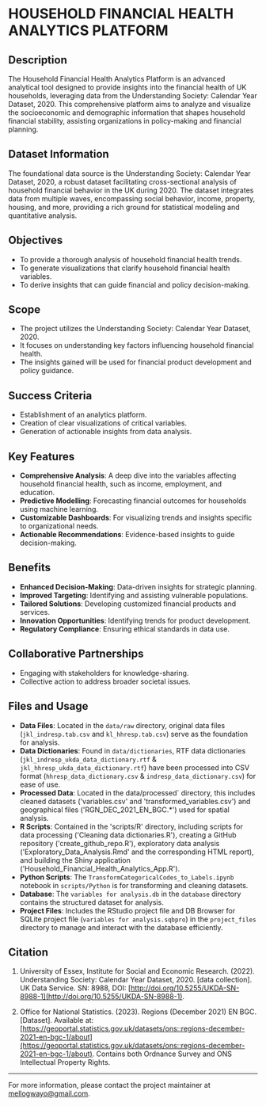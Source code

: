 # HOUSEHOLD FINANCIAL HEALTH ANALYTICS PLATFORM

## Description

The Household Financial Health Analytics Platform is an advanced analytical tool designed to provide insights into the financial health of UK households, leveraging data from the Understanding Society: Calendar Year Dataset, 2020. This comprehensive platform aims to analyze and visualize the socioeconomic and demographic information that shapes household financial stability, assisting organizations in policy-making and financial planning.

## Dataset Information

The foundational data source is the Understanding Society: Calendar Year Dataset, 2020, a robust dataset facilitating cross-sectional analysis of household financial behavior in the UK during 2020. The dataset integrates data from multiple waves, encompassing social behavior, income, property, housing, and more, providing a rich ground for statistical modeling and quantitative analysis.

## Objectives

- To provide a thorough analysis of household financial health trends.
- To generate visualizations that clarify household financial health variables.
- To derive insights that can guide financial and policy decision-making.

## Scope

- The project utilizes the Understanding Society: Calendar Year Dataset, 2020.
- It focuses on understanding key factors influencing household financial health.
- The insights gained will be used for financial product development and policy guidance.

## Success Criteria

- Establishment of an analytics platform.
- Creation of clear visualizations of critical variables.
- Generation of actionable insights from data analysis.

## Key Features

- **Comprehensive Analysis**: A deep dive into the variables affecting household financial health, such as income, employment, and education.
- **Predictive Modelling**: Forecasting financial outcomes for households using machine learning.
- **Customizable Dashboards**: For visualizing trends and insights specific to organizational needs.
- **Actionable Recommendations**: Evidence-based insights to guide decision-making.

## Benefits

- **Enhanced Decision-Making**: Data-driven insights for strategic planning.
- **Improved Targeting**: Identifying and assisting vulnerable populations.
- **Tailored Solutions**: Developing customized financial products and services.
- **Innovation Opportunities**: Identifying trends for product development.
- **Regulatory Compliance**: Ensuring ethical standards in data use.

## Collaborative Partnerships

- Engaging with stakeholders for knowledge-sharing.
- Collective action to address broader societal issues.

## Files and Usage

- **Data Files**: Located in the `data/raw` directory, original data files (`jkl_indresp.tab.csv` and `kl_hhresp.tab.csv`) serve as the foundation for analysis.
- **Data Dictionaries**: Found in `data/dictionaries`, RTF data dictionaries (`jkl_indresp_ukda_data_dictionary.rtf` & `jkl_hhresp_ukda_data_dictionary.rtf`) have been processed into CSV format (`hhresp_data_dictionary.csv` & `indresp_data_dictionary.csv`) for ease of use.
- **Processed Data**: Located in the data/processed` directory, this includes cleaned datasets ('variables.csv' and 'transformed_variables.csv') and geographical files ('RGN_DEC_2021_EN_BGC.*') used for spatial analysis.
- **R Scripts**: Contained in the 'scripts/R' directory, including scripts for data processing ('Cleaning data dictionaries.R'), creating a GitHub repository ('create_github_repo.R'), exploratory data analysis ('Exploratory_Data_Analysis.Rmd' and the corresponding HTML report), and building the Shiny application ('Household_Financial_Health_Analytics_App.R').
- **Python Scripts**: The `TransformCategoricalCodes_to_Labels.ipynb` notebook in `scripts/Python` is for transforming and cleaning datasets.
- **Database**: The `variables for analysis.db` in the `database` directory contains the structured dataset for analysis.
- **Project Files**: Includes the RStudio project file and DB Browser for SQLite project file (`variables for analysis.sqbpro`) in the `project_files` directory to manage and interact with the database efficiently.

## Citation

1. University of Essex, Institute for Social and Economic Research. (2022). Understanding Society: Calendar Year Dataset, 2020. [data collection]. UK Data Service. SN: 8988, DOI: [http://doi.org/10.5255/UKDA-SN-8988-1](http://doi.org/10.5255/UKDA-SN-8988-1).

2. Office for National Statistics. (2023). Regions (December 2021) EN BGC. [Dataset]. Available at: [https://geoportal.statistics.gov.uk/datasets/ons::regions-december-2021-en-bgc-1/about](https://geoportal.statistics.gov.uk/datasets/ons::regions-december-2021-en-bgc-1/about). Contains both Ordnance Survey and ONS Intellectual Property Rights.

---

For more information, please contact the project maintainer at mellogwayo@gmail.com.
